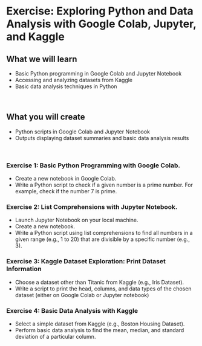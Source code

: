 # Exercise: Exploring Python and Data Analysis with Google Colab, Jupyter, and Kaggle

## What we will learn

- Basic Python programming in Google Colab and Jupyter Notebook
- Accessing and analyzing datasets from Kaggle
- Basic data analysis techniques in Python

<br>

## What you will create

- Python scripts in Google Colab and Jupyter Notebook
- Outputs displaying dataset summaries and basic data analysis results

<br>

### Exercise 1: Basic Python Programming with Google Colab.
- Create a new notebook in Google Colab.
- Write a Python script to check if a given number is a prime number. For example, check if the number 7 is prime.

### Exercise 2: List Comprehensions with Jupyter Notebook.
- Launch Jupyter Notebook on your local machine.
- Create a new notebook.
- Write a Python script using list comprehensions to find all numbers in a given range (e.g., 1 to 20) that are divisible by a specific number (e.g., 3).

### Exercise 3: Kaggle Dataset Exploration: Print Dataset Information
- Choose a dataset other than Titanic from Kaggle (e.g., Iris Dataset).
-  Write a script to print the head, columns, and data types of the chosen dataset (either on Google Colab or Jupyter notebook)

### Exercise 4: Basic Data Analysis with Kaggle
-  Select a simple dataset from Kaggle (e.g., Boston Housing Dataset).
-  Perform basic data analysis to find the mean, median, and standard deviation of a particular column.


